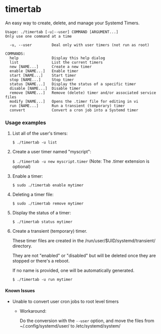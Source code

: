 # timertab

An easy way to create, delete, and manage your Systemd Timers.

```
Usage: ./timertab [-u|--user] COMMAND [ARGUMENT...]
Only use one command at a time

  -u, --user         Deal only with user timers (not run as root)

COMMANDS:
  help               Display this help dialog
  list               List the current timers
  new [NAME...]      Create a new timer
  enable [NAME...]   Enable timer
  start [NAME...]    Start timer
  stop [NAME...]     Stop timer
  status [NAME...]   Display the status of a specific timer
  disable [NAME...]  Disable timer
  remove [NAME...]   Remove (delete) timer and/or associated service files
  modify [NAME...]   Opens the .timer file for editing in vi
  run [NAME...]      Run a transient (temporary) timer
  convert            Convert a cron job into a Systemd timer
```

### Usage examples

1. List all of the user's timers:

   `$ ./timertab -u list`

2. Create a user timer named "myscript":

   `$ ./timertab -u new myscript.timer`  (Note: The .timer extension is optional)

3. Enable a timer:

   `$ sudo ./timertab enable mytimer`

4. Deleting a timer file:

   `$ sudo ./timertab remove mytimer`

5. Display the status of a timer:

   `$ ./timertab status mytimer`

6. Create a transient (temporary) timer.

   These timer files are created in the /run/user/$UID/systemd/transient/ directory.

   They are not "enabled" or "disabled" but will be deleted once they are stopped or there's a reboot.

   If no name is provided, one will be automatically generated.

   `$ ./timertab -u run mytimer`

#### Known Issues

- Unable to convert user cron jobs to root level timers

  - Workaround:
  
    Do the conversion with the `--user` option, and move the files from ~/.config/systemd/user/ to /etc/systemd/system/

